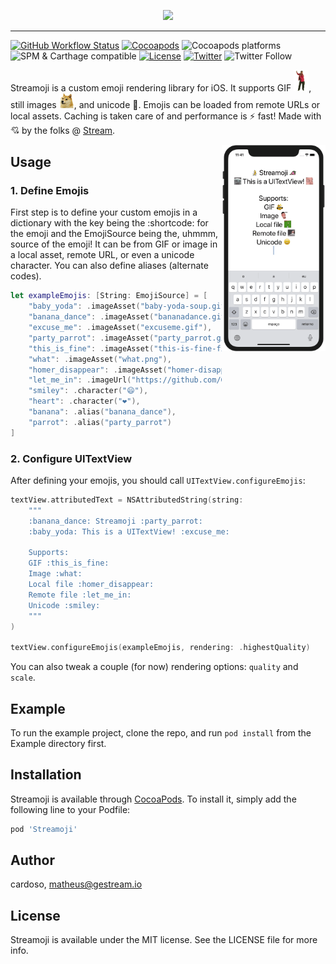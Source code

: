 <p align="center">
  <a href="https://github.com/GetStream/Streamoji/"><img src="https://github.com/GetStream/Streamoji/raw/main/meta/images/banner.gif" width="60%" /></a>
</p>

<hr />

[![GitHub Workflow Status](https://img.shields.io/github/workflow/status/getstream/streamoji/Swift)](https://github.com/GetStream/Streamoji/actions?query=workflow%3ASwift)
[![Cocoapods](https://img.shields.io/cocoapods/v/Streamoji)](https://cocoapods.org/pods/Streamoji)
![Cocoapods platforms](https://img.shields.io/cocoapods/p/Streamoji)
![SPM & Carthage compatible](https://img.shields.io/badge/SPM%20%26%20Carthage-compatible-green)
[![License](https://img.shields.io/github/license/getstream/streamoji)](/LICENSE)
[![Twitter](https://img.shields.io/twitter/url?url=https%3A%2F%2Fgithub.com%2FGetStream%2FStreamoji)](https://twitter.com/intent/tweet?text=Wow:&url=https%3A%2F%2Fgithub.com%2FGetStream%2FStreamoji)
![Twitter Follow](https://img.shields.io/twitter/follow/getstream_io?style=social)

Streamoji is a custom emoji rendering library for iOS. It supports GIF <img src="https://github.com/GetStream/Streamoji/blob/main/meta/emojis/carlton.gif?raw=true" width="24" />, still images <img src="https://github.com/GetStream/Streamoji/blob/main/meta/emojis/doge.png?raw=true" width="24"/>, and unicode 🦊. Emojis can be loaded from remote URLs or local assets. Caching is taken care of and performance is ⚡️ fast! Made with 💘 by the folks @ [Stream](https://getstream.io).

<img align="right" src="https://github.com/GetStream/Streamoji/raw/main/meta/images/demo.gif" width="33%" />

## Usage

### 1. Define Emojis

First step is to define your custom emojis in a dictionary with the key being the :shortcode: for the emoji and the EmojiSource being the, uhmmm, source of the emoji! It can be from GIF or image in a local asset, remote URL, or even a unicode character. You can also define aliases (alternate codes).

```swift
let exampleEmojis: [String: EmojiSource] = [
    "baby_yoda": .imageAsset("baby-yoda-soup.gif"),
    "banana_dance": .imageAsset("bananadance.gif"),
    "excuse_me": .imageAsset("excuseme.gif"),
    "party_parrot": .imageAsset("party_parrot.gif"),
    "this_is_fine": .imageAsset("this-is-fine-fire.gif"),
    "what": .imageAsset("what.png"),
    "homer_disappear": .imageAsset("homer-disappear.gif"),
    "let_me_in": .imageUrl("https://github.com/GetStream/Streamoji/blob/main/meta/emojis/let_me_in.gif?raw=true"),
    "smiley": .character("😄"),
    "heart": .character("❤️"),
    "banana": .alias("banana_dance"),
    "parrot": .alias("party_parrot")
]
```

### 2. Configure UITextView

After defining your emojis, you should call `UITextView.configureEmojis`:

```swift
textView.attributedText = NSAttributedString(string:
    """
    :banana_dance: Streamoji :party_parrot:
    :baby_yoda: This is a UITextView! :excuse_me:

    Supports:
    GIF :this_is_fine:
    Image :what:
    Local file :homer_disappear:
    Remote file :let_me_in:
    Unicode :smiley:
    """
)

textView.configureEmojis(exampleEmojis, rendering: .highestQuality)
```

You can also tweak a couple (for now) rendering options: `quality` and `scale`.

## Example

To run the example project, clone the repo, and run `pod install` from the Example directory first.

## Installation

Streamoji is available through [CocoaPods](https://cocoapods.org). To install
it, simply add the following line to your Podfile:

```ruby
pod 'Streamoji'
```

## Author

cardoso, matheus@gestream.io

## License

Streamoji is available under the MIT license. See the LICENSE file for more info.
